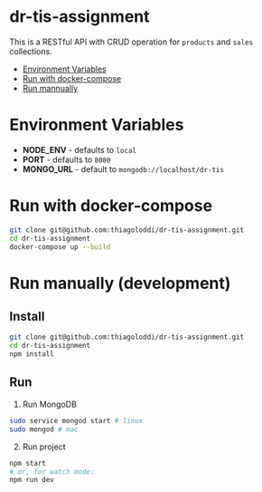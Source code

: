 # dr-tis-assignment

This is a RESTful API with CRUD operation for `products` and `sales` collections.

- [Environment Variables](#environment-variables)
- [Run with docker-compose](#run-with-docker-compose)
- [Run mannually](#run-manually-(development))

# Environment Variables
- **NODE_ENV** - defaults to `local`
- **PORT** - defaults to `8080`
- **MONGO_URL** - default to `mongodb://localhost/dr-tis`

# Run with docker-compose
```bash
git clone git@github.com:thiagoloddi/dr-tis-assignment.git
cd dr-tis-assignment
docker-compose up --build
```

# Run manually (development)

## Install
```bash
git clone git@github.com:thiagoloddi/dr-tis-assignment.git
cd dr-tis-assignment
npm install
```

## Run

1. Run MongoDB
```bash
sudo service mongod start # linux
sudo mongod # mac
```

2. Run project
```bash
npm start
# or, for watch mode:
npm run dev
```